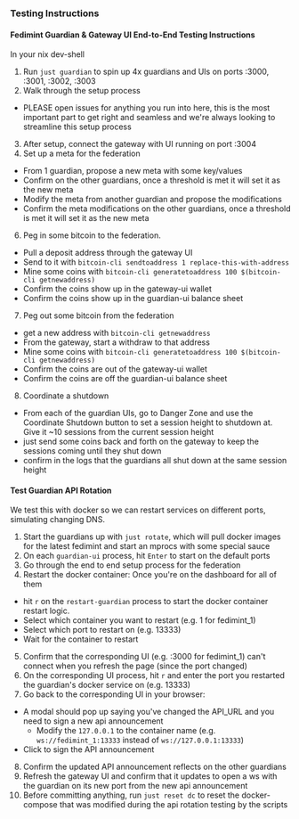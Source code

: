 ### Testing Instructions

#### Fedimint Guardian & Gateway UI End-to-End Testing Instructions

In your nix dev-shell

1. Run `just guardian` to spin up 4x guardians and UIs on ports :3000, :3001, :3002, :3003
2. Walk through the setup process

- PLEASE open issues for anything you run into here, this is the most important part to get right and seamless and we're always looking to streamline this setup process

3. After setup, connect the gateway with UI running on port :3004
4. Set up a meta for the federation

- From 1 guardian, propose a new meta with some key/values
- Confirm on the other guardians, once a threshold is met it will set it as the new meta
- Modify the meta from another guardian and propose the modifications
- Confirm the meta modifications on the other guardians, once a threshold is met it will set it as the new meta

6. Peg in some bitcoin to the federation.

- Pull a deposit address through the gateway UI
- Send to it with `bitcoin-cli sendtoaddress 1 replace-this-with-address`
- Mine some coins with `bitcoin-cli generatetoaddress 100 $(bitcoin-cli getnewaddress)`
- Confirm the coins show up in the gateway-ui wallet
- Confirm the coins show up in the guardian-ui balance sheet

7. Peg out some bitcoin from the federation

- get a new address with `bitcoin-cli getnewaddress`
- From the gateway, start a withdraw to that address
- Mine some coins with `bitcoin-cli generatetoaddress 100 $(bitcoin-cli getnewaddress)`
- Confirm the coins are out of the gateway-ui wallet
- Confirm the coins are off the guardian-ui balance sheet

8. Coordinate a shutdown

- From each of the guardian UIs, go to Danger Zone and use the Coordinate Shutdown button to set a session height to shutdown at. Give it ~10 sessions from the current session height
- just send some coins back and forth on the gateway to keep the sessions coming until they shut down
- confirm in the logs that the guardians all shut down at the same session height

#### Test Guardian API Rotation

We test this with docker so we can restart services on different ports, simulating changing DNS.

1. Start the guardians up with `just rotate`, which will pull docker images for the latest fedimint and start an mprocs with some special sauce
2. On each `guardian-ui` process, hit `Enter` to start on the default ports
3. Go through the end to end setup process for the federation
4. Restart the docker container: Once you're on the dashboard for all of them

- hit `r` on the `restart-guardian` process to start the docker container restart logic.
- Select which container you want to restart (e.g. 1 for fedimint_1)
- Select which port to restart on (e.g. 13333)
- Wait for the container to restart

5. Confirm that the corresponding UI (e.g. :3000 for fedimint_1) can't connect when you refresh the page (since the port changed)
6. On the corresponding UI process, hit `r` and enter the port you restarted the guardian's docker service on (e.g. 13333)
7. Go back to the corresponding UI in your browser:

- A modal should pop up saying you've changed the API_URL and you need to sign a new api announcement
  - Modify the `127.0.0.1` to the container name (e.g. `ws://fedimint_1:13333` instead of `ws://127.0.0.1:13333`)
- Click to sign the API announcement

8. Confirm the updated API announcement reflects on the other guardians
9. Refresh the gateway UI and confirm that it updates to open a ws with the guardian on its new port from the new api announcement
10. Before committing anything, run `just reset dc` to reset the docker-compose that was modified during the api rotation testing by the scripts
